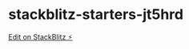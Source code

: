 # stackblitz-starters-jt5hrd

[Edit on StackBlitz ⚡️](https://stackblitz.com/edit/stackblitz-starters-jt5hrd)